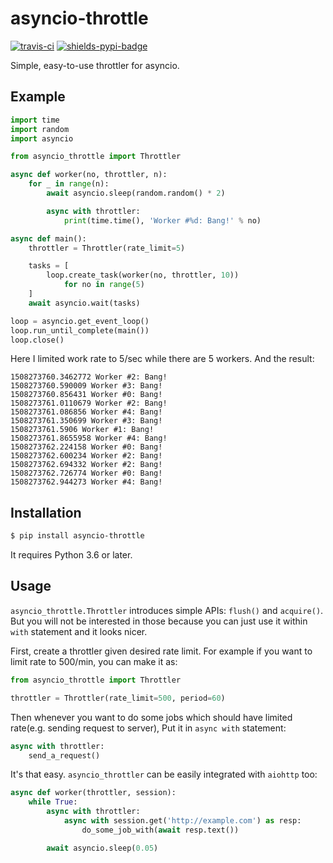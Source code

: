 # asyncio-throttle

[![travis-ci](https://travis-ci.org/hallazzang/asyncio-throttle.svg?branch=master)](https://travis-ci.org/hallazzang/asyncio-throttle)
[![shields-pypi-badge]](https://pypi.org/project/asyncio-throttle/)

[shields-pypi-badge]: https://img.shields.io/pypi/v/asyncio-throttle?style=flat-square&color=blue

Simple, easy-to-use throttler for asyncio.

## Example

```python
import time
import random
import asyncio

from asyncio_throttle import Throttler

async def worker(no, throttler, n):
    for _ in range(n):
        await asyncio.sleep(random.random() * 2)

        async with throttler:
            print(time.time(), 'Worker #%d: Bang!' % no)

async def main():
    throttler = Throttler(rate_limit=5)

    tasks = [
        loop.create_task(worker(no, throttler, 10))
            for no in range(5)
    ]
    await asyncio.wait(tasks)

loop = asyncio.get_event_loop()
loop.run_until_complete(main())
loop.close()
```

Here I limited work rate to 5/sec while there are 5 workers.
And the result:

```plain
1508273760.3462772 Worker #2: Bang!
1508273760.590009 Worker #3: Bang!
1508273760.856431 Worker #0: Bang!
1508273761.0110679 Worker #2: Bang!
1508273761.086856 Worker #4: Bang!
1508273761.350699 Worker #3: Bang!
1508273761.5906 Worker #1: Bang!
1508273761.8655958 Worker #4: Bang!
1508273762.224158 Worker #0: Bang!
1508273762.600234 Worker #2: Bang!
1508273762.694332 Worker #2: Bang!
1508273762.726774 Worker #0: Bang!
1508273762.944273 Worker #4: Bang!
```

## Installation

```bash
$ pip install asyncio-throttle
```

It requires Python 3.6 or later.

## Usage

`asyncio_throttle.Throttler` introduces simple APIs: `flush()` and
`acquire()`. But you will not be interested in those because you can
just use it within `with` statement and it looks nicer.

First, create a throttler given desired rate limit. For example if you
want to limit rate to 500/min, you can make it as:

```python
from asyncio_throttle import Throttler

throttler = Throttler(rate_limit=500, period=60)
```

Then whenever you want to do some jobs which should have limited
rate(e.g. sending request to server), Put it in `async with` statement:

```python
async with throttler:
    send_a_request()
```

It's that easy. `asyncio_throttler` can be easily integrated with
`aiohttp` too:

```python
async def worker(throttler, session):
    while True:
        async with throttler:
            async with session.get('http://example.com') as resp:
                do_some_job_with(await resp.text())

        await asyncio.sleep(0.05)
```
